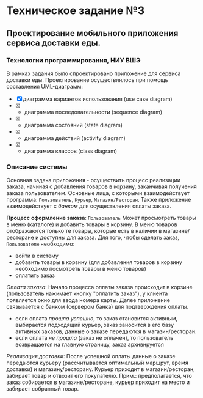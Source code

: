 # Техническое задание №3
## Проектирование мобильного приложения сервиса доставки еды.
### Технологии программирования, НИУ ВШЭ


В рамках задания было спроектировано приложение для сервиса доставки еды.
Проектирование осуществлялось при помощь составления UML-диаграмм:
- [x] диаграмма вариантов использования (use case diagram)
- [x] - диаграмма последовательности (sequence diagram)
- [x] - диаграмма состояний (state diagram)
- [x] - диаграмма действий (activity diagram)
- [x] - диаграмма классов (class diagram)

### Описание системы
Основная задача приложения - осуществить процесс реализации заказа, начиная с добавления товаров в корзину, заканчивая получения заказа пользователем.
Основные лица, с которыми взаимодействует программа: ```Пользователь```, ```Курьер```, ```Магазин/Ресторан```.
Также приложение взаимодействует с *банком* для осуществления оплаты заказа.

__Процесс оформление заказа__:
```Пользователь``` Может просмотреть товары в меню (каталоге) и добавить товары в корзину. В меню товаров отображаются только те товары, которые есть в наличии в магазине/ресторане и доступны для заказа.
Для того, чтобы сделать заказ, ```Пользователю``` необходимо:
+ войти в систему
+ добавить товары в корзину (для добавления товаров в корзину необходимо посмотреть товары в меню товаров)
+ оплатить заказ

_Оплата заказа_:
Начало процесса оплаты заказа происходит в корзине (пользователь нажимает кнопку "оплатить заказ"), у клиента появляется окно для ввода номера карты.
Далее приложение связывается с банком (сервером банка) для подтверждения оплаты.
+ если оплата _прошла успешно_, то заказ становится активным, выбирается подходящий курьер, заказ заносится в его базу активных заказов, данные о заказе передаются в магазин/ресторан.
+ если оплата _не прошла_ (заказ не оплачен), то пользователь возвращается на главную страницу, заказ архивируется

_Реализация доставки_:
После успешной оплаты данные о заказе передаются курьеру (рассчитывается оптимальный маршрут, время доставки) и магазину/ресторану.
Курьер приходит в магазин/ресторан, забирает товар и отвозит его покупателю.
Прим.: предполагается, что заказ собирается в магазине/ресторане, курьер приходит на место и забирает собранный товар.







